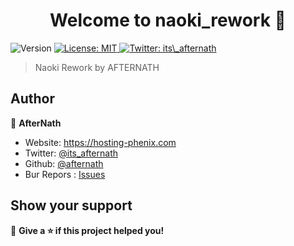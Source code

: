<h1 align="center">Welcome to naoki_rework 👋</h1>
<p>
  <img alt="Version" src="https://img.shields.io/badge/version-0..2-blue.svg?cacheSeconds=2592000" />
  <a href="#" target="_blank">
    <img alt="License: MIT" src="https://img.shields.io/badge/License-MIT-yellow.svg" />
  </a>
  <a href="https://twitter.com/its\_afternath" target="_blank">
    <img alt="Twitter: its\_afternath" src="https://img.shields.io/twitter/follow/its_afternath.svg?style=social" />
  </a>
</p>

> Naoki Rework by AFTERNATH


## Author

👤 **AfterNath**

* Website: https://hosting-phenix.com
* Twitter: [@its\_afternath](https://twitter.com/its\_afternath)
* Github: [@afternath](https://github.com/afternath)
* Bur Repors : [Issues](https://github.com/AfterNath/naoki_rework/issues)



## Show your support

💎 **Give a ⭐️ if this project helped you!**

